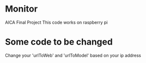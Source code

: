 # Monitor
AICA Final Project
This code works on raspberry pi

# Some code to be changed
Change your 'urlToWeb' and 'urlToModel' based on your ip address
